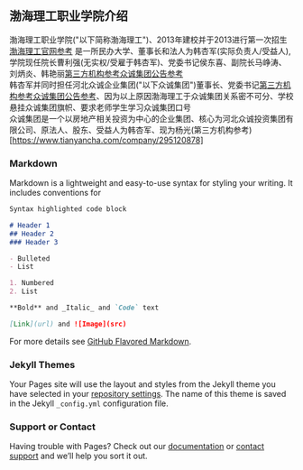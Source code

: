 ## 渤海理工职业学院介绍

渤海理工职业学院("以下简称渤海理工")、2013年建校并于2013进行第一次招生[渤海理工官网参考](http://www.bhlgxy.com/list/?84-93.html)
是一所民办大学、董事长和法人为韩杏军(实际负责人/受益人),学院现任院长曹利强(无实权/受雇于韩杏军)、党委书记侯东喜、副院长马峥涛、刘炳炎、韩艳丽[第三方机构参考](https://www.qixin.com/company/f06f1644-e61a-4fd2-ba40-365050bb703c)[众诚集团公告参考](http://www.hbzcgroup.com/html/news/2018-9-25/760.html)  
韩杏军并同时担任河北众诚企业集团("以下众诚集团")董事长、党委书记[第三方机构参考](https://www.tianyancha.com/search?key=%E9%9F%A9%E6%9D%8F%E5%86%9B)[众诚集团公告参考](http://www.hbzcgroup.com/html/news/2018-9-25/760.html)、因为以上原因渤海理工于众诚集团关系密不可分、学校悬挂众诚集团旗帜、要求老师学生学习众诚集团口号  
众诚集团是一个以房地产相关投资为中心的企业集团、核心为河北众诚投资集团有限公司、原法人、股东、受益人为韩杏军、现为杨光(第三方机构参考)[https://www.tianyancha.com/company/295120878]

### Markdown

Markdown is a lightweight and easy-to-use syntax for styling your writing. It includes conventions for

```markdown
Syntax highlighted code block

# Header 1
## Header 2
### Header 3

- Bulleted
- List

1. Numbered
2. List

**Bold** and _Italic_ and `Code` text

[Link](url) and ![Image](src)
```

For more details see [GitHub Flavored Markdown](https://guides.github.com/features/mastering-markdown/).

### Jekyll Themes

Your Pages site will use the layout and styles from the Jekyll theme you have selected in your [repository settings](https://github.com/bhlgze/bhlgze.github.io/settings). The name of this theme is saved in the Jekyll `_config.yml` configuration file.

### Support or Contact

Having trouble with Pages? Check out our [documentation](https://help.github.com/categories/github-pages-basics/) or [contact support](https://github.com/contact) and we’ll help you sort it out.
